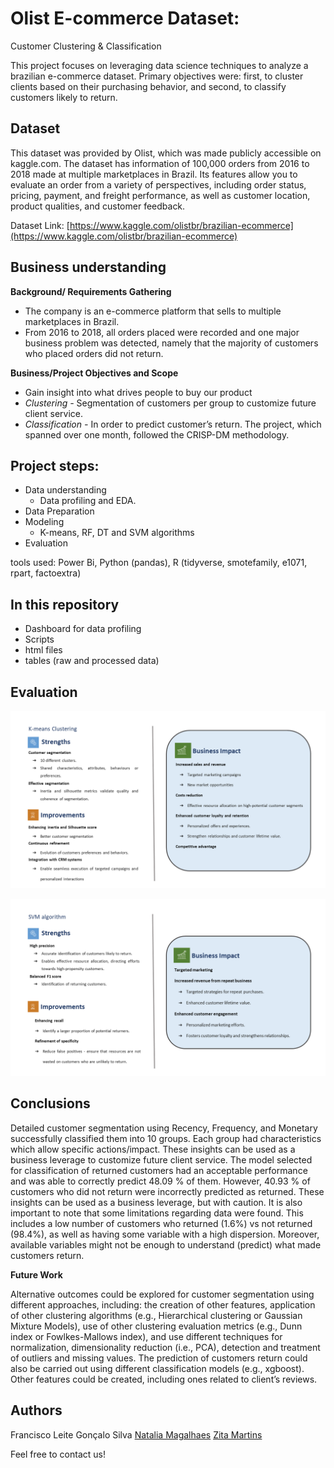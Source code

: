 # Olist E-commerce Dataset:  
Customer Clustering & Classification

This project focuses on leveraging data science techniques to analyze a brazilian e-commerce dataset. Primary objectives were: first, to cluster clients based on their purchasing behavior, and second, to classify customers likely to return.

## Dataset
This dataset was provided by Olist, which was made publicly accessible on kaggle.com. The dataset has information of 100,000 orders from 2016 to 2018 made at multiple marketplaces in Brazil. Its features allow you to evaluate an order from a variety of perspectives, including order status, pricing, payment, and freight performance, as well as customer location, product qualities, and customer feedback.

Dataset Link: [https://www.kaggle.com/olistbr/brazilian-ecommerce](https://www.kaggle.com/olistbr/brazilian-ecommerce)

## Business understanding 

**Background/ Requirements Gathering**
 - The company is an e-commerce platform that sells to multiple
   marketplaces in Brazil.
 - From 2016 to 2018, all orders placed were    recorded and one major
   business problem was detected, namely that the    majority of
   customers who placed orders did not return.

**Business/Project Objectives and Scope**
 - Gain insight into what drives people to buy our product
 - *Clustering -* Segmentation of customers per group to customize future client service.
- *Classification -* In order to predict customer’s return. The project, which spanned over one month, followed the CRISP-DM methodology. 


## Project steps:

- Data understanding 
	- Data profiling and EDA.
-  Data Preparation
- Modeling
	- K-means, RF, DT and SVM algorithms
- Evaluation

tools used: Power Bi, Python (pandas), R (tidyverse, smotefamily, e1071, rpart, factoextra)

## In this repository

- Dashboard for data profiling
- Scripts
- html files
- tables (raw and processed data)


## Evaluation


![enter image description here](https://github.com/natmag93/Olist_ecommerce_dataset_Clustering_and_Classification/blob/97027db4915dca2a64765a3f7d1f54f0d02b0477/evalution_kmeans.png)



![enter image description here](https://github.com/natmag93/Olist_ecommerce_dataset_Clustering_and_Classification/blob/97027db4915dca2a64765a3f7d1f54f0d02b0477/evalution_classification.png)




## Conclusions 

Detailed customer segmentation using Recency, Frequency, and Monetary successfully classified them into 10 groups. Each group had characteristics which allow specific actions/impact. These insights can be used as a business leverage to customize future client service.
The model selected for classification of returned customers had an acceptable performance and was able to correctly predict 48.09 % of them. However, 40.93 % of customers who did not return were incorrectly predicted as returned. These insights can be used as a business leverage, but with caution.
It is also important to note that some limitations regarding data were found. This includes a low number of customers who returned (1.6%) vs not returned (98.4%), as well as having some variable with a high dispersion. Moreover, available variables might not be enough to understand (predict) what made customers return.

**Future Work**

Alternative outcomes could be explored for customer segmentation using different approaches, including: the creation of other features, application of other clustering algorithms (e.g., Hierarchical clustering or Gaussian Mixture Models), use of other clustering evaluation metrics (e.g., Dunn index or Fowlkes-Mallows index), and use different techniques for normalization, dimensionality reduction (i.e., PCA), detection and treatment of outliers and missing values.
The prediction of customers return could also be carried out using different classification models (e.g., xgboost). Other features could be created, including ones related to client’s reviews.


## Authors

Francisco Leite
Gonçalo Silva
[Natalia Magalhaes](https://github.com/natmag93)
[Zita Martins](https://github.com/zitasamartins)


Feel free to contact us!
